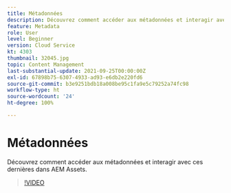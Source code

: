 ```yaml
---
title: Métadonnées
description: Découvrez comment accéder aux métadonnées et interagir avec ces dernières dans AEM Assets.
feature: Metadata
role: User
level: Beginner
version: Cloud Service
kt: 4303
thumbnail: 32045.jpg
topic: Content Management
last-substantial-update: 2021-09-25T00:00:00Z
exl-id: 67898b75-6307-4933-ad93-e6db2e220fd6
source-git-commit: b3e9251bdb18a008be95c1fa9e5c79252a74fc98
workflow-type: ht
source-wordcount: '24'
ht-degree: 100%

---
```


# Métadonnées

Découvrez comment accéder aux métadonnées et interagir avec ces dernières dans AEM Assets.

>[!VIDEO](https://video.tv.adobe.com/v/32045?quality=12&learn=on)
